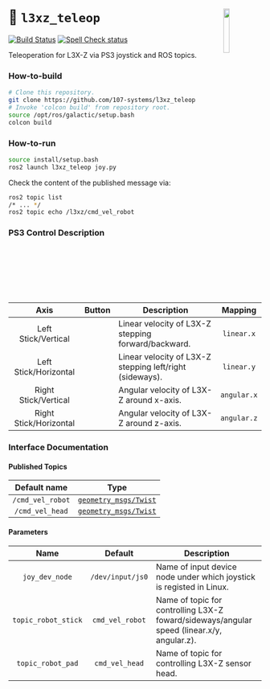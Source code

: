 <a href="https://107-systems.org/"><img align="right" src="https://raw.githubusercontent.com/107-systems/.github/main/logo/107-systems.png" width="15%"></a>
:floppy_disk: `l3xz_teleop`
===========================
[![Build Status](https://github.com/107-systems/l3xz_teleop/actions/workflows/ros2.yml/badge.svg)](https://github.com/107-systems/l3xz_teleop/actions/workflows/ros2.yml)
[![Spell Check status](https://github.com/107-systems/l3xz_teleop/actions/workflows/spell-check.yml/badge.svg)](https://github.com/107-systems/l3xz_teleop/actions/workflows/spell-check.yml)

Teleoperation for L3X-Z via PS3 joystick and ROS topics.

### How-to-build
```bash
# Clone this repository.
git clone https://github.com/107-systems/l3xz_teleop
# Invoke 'colcon build' from repository root.
source /opt/ros/galactic/setup.bash
colcon build
```

### How-to-run
```bash
source install/setup.bash
ros2 launch l3xz_teleop joy.py
```
Check the content of the published message via:
```bash
ros2 topic list
/* ... */
ros2 topic echo /l3xz/cmd_vel_robot
```

### PS3 Control Description
| Axis | Button | Description | Mapping |
|:-:|:-:|-|:-:|
| Left Stick/Vertical | | Linear velocity of L3X-Z stepping forward/backward. | `linear.x` |
| Left Stick/Horizontal | | Linear velocity of L3X-Z stepping left/right (sideways). | `linear.y` |
| Right Stick/Vertical | | Angular velocity of L3X-Z around x-axis. | `angular.x` |
| Right Stick/Horizontal | | Angular velocity of L3X-Z around z-axis. | `angular.z` |


### Interface Documentation
#### Published Topics
| Default name | Type |
|:-:|:-:|
| `/cmd_vel_robot` | [`geometry_msgs/Twist`](https://docs.ros.org/en/noetic/api/geometry_msgs/html/msg/Twist.html) |
| `/cmd_vel_head` | [`geometry_msgs/Twist`](https://docs.ros.org/en/noetic/api/geometry_msgs/html/msg/Twist.html) |

#### Parameters
| Name | Default | Description |
|:-:|:-:|-|
| `joy_dev_node` | `/dev/input/js0` | Name of input device node under which joystick is registed in Linux. |
| `topic_robot_stick` | `cmd_vel_robot` | Name of topic for controlling L3X-Z foward/sideways/angular speed (linear.x/y, angular.z). |
| `topic_robot_pad` | `cmd_vel_head` | Name of topic for controlling L3X-Z sensor head. |
